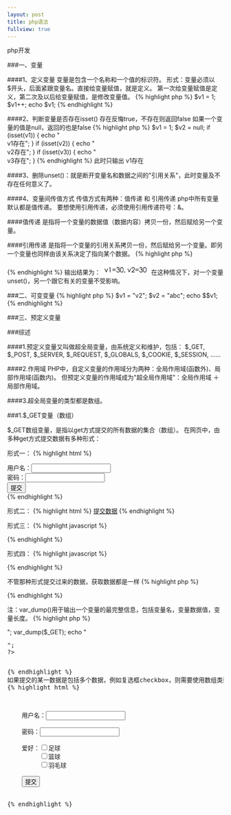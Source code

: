 ```yaml
---
layout: post
title: php语法
fullview: true
---
```



php开发

###一、变量

####1、定义变量
变量是包含一个名称和一个值的标识符。
形式：变量必须以$开头，后面紧跟变量名。直接给变量赋值，就是定义。
第一次给变量赋值是定义，第二次及以后给变量赋值，是修改变量值。
{% highlight php %}
$v1 = 1;
$v1++;
echo $v1;
{% endhighlight %}

####2、判断变量是否存在isset()
存在反悔true，不存在则返回false
如果一个变量的值是null，返回的也是false
{% highlight php %}
$v1 = 1;
$v2 = null;
if (isset(v1)) {
	echo "<br/>v1存在";
}
if (isset(v2)) {
	echo "<br/>v2存在";
}
if (isset(v3)) {
	echo "<br/>v3存在";
}
{% endhighlight %}
此时只输出 v1存在

####3、删除unset()：就是断开变量名和数据之间的"引用关系"，此时变量及不存在任何意义了。

####4、变量间传值方式
传值方式有两种：值传递 和 引用传递
php中所有变量默认都是值传递。 要想使用引用传递，必须使用引用传递符号：&。

####值传递
是指将一个变量的数据值（数据内容）拷贝一份，然后赋给另一个变量。

####引用传递
是指将一个变量的引用关系拷贝一份，然后赋给另一个变量。即另一个变量也同样由该关系决定了指向某个数据。
{% highlight php %}
<?php
	$v1 = 20;
	$v2 = &$v1;
	$v2 = 30;
	echo "v1=$v1, v2=$v2";
?>
{% endhighlight %}
输出结果为：
![output_0](/assets/posts/php_grammer/grammar1.png)
在这种情况下，对一个变量unset()，另一个跟它有关的变量不受影响。

###二、可变变量
{% highlight php %}
$v1 = "v2";
$v2 = "abc";
echo $$v1;
{% endhighlight %}

###三、预定义变量

###综述

####1.预定义变量又叫做超全局变量，由系统定义和维护，包括：
$_GET, $_POST, $_SERVER, $_REQUEST, $_GLOBALS, $_COOKIE, $_SESSION, ......

####2.作用域
PHP中，自定义变量的作用域分为两种：全局作用域(函数外)、局部作用域(函数内)。
但预定义变量的作用域成为"超全局作用域"：全局作用域 ＋ 局部作用域。

####3.超全局变量的类型都是数组。

###1.$_GET变量（数组）

$_GET数组变量，是指以get方式提交的所有数据的集合（数组）。
在网页中，由多种get方式提交数据有多种形式：

形式一：
{% highlight html %}
<form action="abc.php" method="get">
	用户名：<input type="text" name="uName"/><br/>
	密码：<input type="password" name="uPwd"/><br/>
	<input type="submit" value="提交"/><br/>
</form>
{% endhighlight %}

形式二：
{% highlight html %}
<a href="abc.php?uName=zhangsan&uPwd=123">提交数据</a>
{% endhighlight %}

形式三：
{% highlight javascript %}
<script type="text/javascript">
	location.href="abc.php?uName=zhangsan&uPwd=123"; //利用location的href属性
</script>
{% endhighlight %}

形式四：
{% highlight javascript %}
<script type="text/javascript">
	location.assign("abc.php?uName=zhangsan&uPwd=123"); //利用location的assign方法
</script>
{% endhighlight %}

不管那种形式提交过来的数据，获取数据都是一样
{% highlight php %}
<?php
	$uName = $_GET('uName');
	$uPwd = $_GET('uPwd');
	echo "uName=$uName, uPwd=$uPwd";
?>
{% endhighlight %}

注：var_dump()用于输出一个变量的最完整信息，包括变量名，变量数据值，变量长度。
{% highlight php %}
<?php
	echo "<pre>";
	var_dump($_GET);
	echo "<pre>";
?>
{% endhighlight %}
如果提交的某一数据是包括多个数据，例如复选框checkbox，则需要使用数组类型的命名。
{% highlight html %}
<form action="abc.php" method="get">
	用户名：<input type="text" name="uName"/><br/>
	密码：<input type="password" name="uPwd"/><br/>
	爱好：<input type="checkbox" name="likes[]" value="足球" />足球
		 <input type="checkbox" name="likes[]" value="篮球" />篮球
		 <input type="checkbox" name="likes[]" value="羽毛球" />羽毛球<br/>
	<input type="submit" value="提交"/><br/>
</form>
{% endhighlight %}

